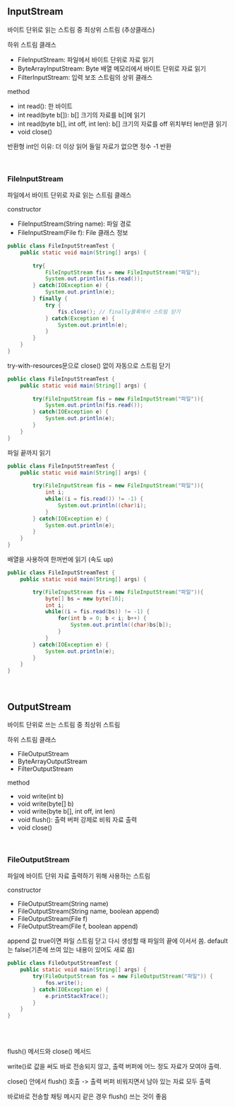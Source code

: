 ## InputStream

바이트 단위로 읽는 스트림 중 최상위 스트림 (추상클래스)

하위 스트림 클래스
- FileInputStream: 파일에서 바이트 단위로 자료 읽기
- ByteArrayInputStream: Byte 배열 메모리에서 바이트 단위로 자료 읽기
- FilterInputStream: 입력 보조 스트림의 상위 클래스

method
- int read(): 한 바이트
- int read(byte b[]): b[] 크기의 자료를 b[]에 읽기
- int read(byte b[], int off, int len): b[] 크기의 자료를 off 위치부터 len만큼 읽기
-  void close()

반환형 int인 이유: 더 이상 읽어 들일 자료가 없으면 정수 -1 반환

<br/>

### FileInputStream

파일에서 바이트 단위로 자료 읽는 스트림 클래스

constructor
- FileInputStream(String name): 파일 경로 
- FileInputStream(File f): File 클래스 정보

```java
public class FileInputStreamTest {
    public static void main(String[] args) {
        
        try{
            FileInputStream fis = new FileInputStream("파일");
            System.out.println(fis.read());
        } catch(IOException e) {
            System.out.println(e);
        } finally {
            try {
                fis.close(); // finally블록에서 스트림 닫기
            } catch(Exception e) {
                System.out.println(e);
            }
        }
    }
}
```

try-with-resources문으로 close() 없이 자동으로 스트림 닫기
```java
public class FileInputStreamTest {
    public static void main(String[] args) {
        
        try(FileInputStream fis = new FileInputStream("파일")){
            System.out.println(fis.read());
        } catch(IOException e) {
            System.out.println(e);
        }
    }
}
```

파일 끝까지 읽기
```java
public class FileInputStreamTest {
    public static void main(String[] args) {
        
        try(FileInputStream fis = new FileInputStream("파일")){
            int i;
            while((i = fis.read()) != -1) {
                System.out.println((char)i);
            }
        } catch(IOException e) {
            System.out.println(e);
        }
    }
}
```

배열을 사용하여 한꺼번에 읽기 (속도 up)
```java
public class FileInputStreamTest {
    public static void main(String[] args) {

        try(FileInputStream fis = new FileInputStream("파일")){
            byte[] bs = new byte[10];
            int i;
            while((i = fis.read(bs)) != -1) {
                for(int b = 0; b < i; b++) {
                    System.out.println((char)bs[b]);
                }
            }
        } catch(IOException e) {
            System.out.println(e);
        }
    }
}
```

<br/>

## OutputStream

바이트 단위로 쓰는 스트림 중 최상위 스트림

하위 스트림 클래스
- FileOutputStream
- ByteArrayOutputStream
- FilterOutputStream

method
- void write(int b)
- void write(byte[] b)
- void write(byte b[], int off, int len)
- void flush(): 출력 버퍼 강제로 비워 자료 출력
- void close()

<br/>

### FileOutputStream

파일에 바이트 단위 자료 출력하기 위해 사용하는 스트림

constructor
- FileOutputStream(String name)
- FileOutputStream(String name, boolean append)
- FileOutputStream(File f)
- FileOutputStream(File f, boolean append)

append 값 true이면 파일 스트림 닫고 다시 생성할 때 파일의 끝에 이서서 씀. default는 false(기존에 쓰여 있는 내용이 있어도 새로 씀)

```java
public class FileOutputStreamTest {
    public static void main(String[] args) {
        try(FileOutputStream fos = new FileOutputStream("파일")) {
            fos.write();
        } catch(IOException e) {
            e.printStackTrace();
        }
    }
}
```

<br/>
<br/>

flush() 메서드와 close() 메서드

write()로 값을 써도 바로 전송되지 않고, 출력 버퍼에 어느 정도 자료가 모여야 출력.

close() 안에서 flush() 호출 -> 출력 버퍼 비워지면서 남아 있는 자료 모두 출력

바로바로 전송할 채팅 메시지 같은 경우 flush() 쓰는 것이 좋음